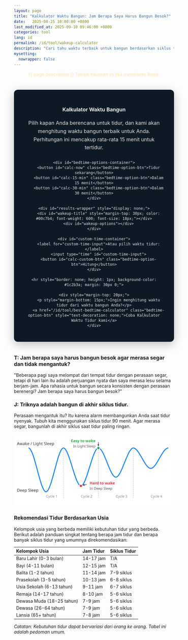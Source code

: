 ```yaml
---
layout: page
title: "Kalkulator Waktu Bangun: Jam Berapa Saya Harus Bangun Besok?"
date:   2025-08-25 10:00:00 +0800
last_modified_at: 2025-09-10 09:46:00 +0800
categories: tool
lang: id
permalink: /id/tool/wakeup-calculator
description: "Cari tahu waktu terbaik untuk bangun berdasarkan siklus tidur 90 menit. Ini dapat membantu Anda bangun dengan perasaan segar dan berenergi."
mysetting:
  nowrapper: false
---
```


<p style="text-align:center;color:#FFE0B2">{{ page.description }} Tandai halaman ini jika membantu Anda.</p>


<style>
    #sleep-calculator-container {
        font-family: -apple-system, BlinkMacSystemFont, "Segoe UI", Roboto, Helvetica, Arial, sans-serif;
        max-width: 500px;
        margin: 40px auto;
        padding: 30px;
        border-radius: 12px;
        box-shadow: 0 8px 30px rgba(0,0,0,0.25);
        background: #0d1a26;
        color: #e0e0e0;
        text-align: center;
    }
    #sleep-calculator-container h3 {
        color: #ffffff;
        font-weight: 600;
        margin-bottom: 20px;
    }
    #sleep-calculator-container p {
        color: #e0e0e0;
        font-size: 16px;
        line-height: 1.6;
        margin-bottom: 25px;
    }
    #bedtime-options-container {
        display: flex;
        flex-wrap: wrap;
        justify-content: center;
        gap: 10px;
        margin-bottom: 20px;
    }
    .bedtime-option-btn {
        background-color: #1c2b3a;
        color: #00c7b4;
        border: 1px solid #00c7b4;
        padding: 10px 15px;
        border-radius: 20px;
        font-size: 14px;
        font-weight: 600;
        cursor: pointer;
        transition: all 0.2s;
    }
    .bedtime-option-btn:hover, .bedtime-option-btn.active {
        background-color: #00c7b4;
        color: #0d1a26;
    }
    #custom-time-container {
        margin-top: 20px;
        display: flex;
        justify-content: center;
        align-items: center;
        gap: 10px;
        flex-wrap: wrap;
    }
    #custom-time-input {
        background-color: #e0e0e0; /* Light background */
        color: #0d1a26; /* Dark text */
        border: 1px solid #00c7b4;
        padding: 8px;
        border-radius: 8px;
    }
    #wakeup-options {
        display: flex;
        flex-wrap: wrap;
        justify-content: center;
        gap: 12px;
        margin-top: 20px;
    }
    .bedtime {
        background-color: #00c7b4;
        color: #0d1a26;
        padding: 6px 12px;
        border-radius: 14px;
        font-size: 14px;
        font-weight: 600;
        display: flex;
        flex-direction: column;
        align-items: center;
        min-width: 100px;
    }
    .duration-annotation {
        font-size: 12px;
        color: #1c2b3a;
        margin-top: 2px;
        font-weight: 500;
    }
</style>

<div id="sleep-calculator-container">
    <h3>Kalkulator Waktu Bangun</h3>
    <p>Pilih kapan Anda berencana untuk tidur, dan kami akan menghitung waktu bangun terbaik untuk Anda. Perhitungan ini mencakup rata-rata 15 menit untuk tertidur.</p>
    
    <div id="bedtime-options-container">
        <button id="calc-now" class="bedtime-option-btn">Tidur sekarang</button>
        <button id="calc-15-min" class="bedtime-option-btn">Dalam 15 menit</button>
        <button id="calc-30-min" class="bedtime-option-btn">Dalam 30 menit</button>
    </div>

    <div id="results-wrapper" style="display: none;">
        <div id="wakeup-title" style="margin-top: 30px; color: #00c7b4; font-weight: 600; font-size: 18px;"></div>
        <div id="wakeup-options"></div>
    </div>

    <div id="custom-time-container">
        <label for="custom-time-input">Atau pilih waktu tidur:</label>
        <input type="time" id="custom-time-input">
        <button id="calc-custom-btn" class="bedtime-option-btn">Hitung</button>
    </div>

    <hr style="border: none; height: 1px; background-color: #1c2b3a; margin: 30px 0;">

    <div style="margin-top: 20px;">
        <p style="margin-bottom: 15px;">Ingin menghitung waktu tidur dari waktu bangun Anda?</p>
        <a href="/id/tool/best-bedtime-calculator" class="bedtime-option-btn" style="text-decoration: none;">Coba Kalkulator Waktu Tidur kami</a>
    </div>

</div>

<script>
    document.addEventListener('DOMContentLoaded', function() {
        const wakeupOptionsContainer = document.getElementById('wakeup-options');
        const wakeupTitle = document.getElementById('wakeup-title');
        const resultsWrapper = document.getElementById('results-wrapper');
        const calcNowBtn = document.getElementById('calc-now');
        const calc15MinBtn = document.getElementById('calc-15-min');
        const calc30MinBtn = document.getElementById('calc-30-min');
        const customTimeInput = document.getElementById('custom-time-input');
        const calcCustomBtn = document.getElementById('calc-custom-btn');
        const presetOptionBtns = document.querySelectorAll('#bedtime-options-container .bedtime-option-btn');

        function setDefaultTime() {
            const now = new Date();
            const futureTime = new Date(now.getTime() + 45 * 60 * 1000);
            const hours = String(futureTime.getHours()).padStart(2, '0');
            const minutes = String(futureTime.getMinutes()).padStart(2, '0');
            customTimeInput.value = `${hours}:${minutes}`;
        }

        function formatTime(date) {
            let hours = date.getHours();
            let minutes = date.getMinutes();
            const ampm = hours >= 12 ? 'PM' : 'AM';
            hours = hours % 12;
            hours = hours ? hours : 12; // jam '0' harus menjadi '12'
            minutes = minutes < 10 ? '0' + minutes : minutes;
            return hours + ':' + minutes + ' ' + ampm;
        }

        function calculateAndShowWakeUpTimes(startTime, startTimeString) {
            if (!wakeupOptionsContainer || !wakeupTitle || !resultsWrapper) return;

            resultsWrapper.style.display = 'block';
            wakeupTitle.textContent = `Jika Anda tidur ${startTimeString}, bangunlah pada:`

            // Add 15 minutes to account for the time it takes to fall asleep.
            const sleepTime = new Date(startTime.getTime() + 15 * 60 * 1000);

            const wakeUpTimes = [];
            const sleepCycleMinutes = 90;
            const numberOfCycles = 6;

            for (let i = 1; i <= numberOfCycles; i++) {
                let wakeUpTime = new Date(sleepTime.getTime() + i * sleepCycleMinutes * 60 * 1000);
                
                const durationHours = Math.floor((i * sleepCycleMinutes) / 60);
                const durationMinutes = (i * sleepCycleMinutes) % 60;
                let durationText = `${durationHours}j`;
                if (durationMinutes > 0) {
                    durationText += ` ${durationMinutes}m`;
                }

                wakeUpTimes.push({time: wakeUpTime, duration: durationText});
            }

            wakeupOptionsContainer.innerHTML = '';
            
            // Show the best times first (longer sleep)
            wakeUpTimes.reverse().forEach(wt => {
                const wakeupElement = document.createElement('div');
                wakeupElement.className = 'bedtime'; // Reuse style
                
                const timeSpan = document.createElement('span');
                timeSpan.textContent = formatTime(wt.time);
                
                const durationSpan = document.createElement('span');
                durationSpan.className = 'duration-annotation';
                durationSpan.textContent = `(${wt.duration} tidur)`;

                wakeupElement.appendChild(timeSpan);
                wakeupElement.appendChild(durationSpan);
                wakeupOptionsContainer.appendChild(wakeupElement);
            });
        }

        function setActiveButton(activeBtn) {
            presetOptionBtns.forEach(btn => btn.classList.remove('active'));
            if (activeBtn) {
                activeBtn.classList.add('active');
            }
        }

        calcNowBtn.addEventListener('click', () => {
            setActiveButton(calcNowBtn);
            calculateAndShowWakeUpTimes(new Date(), 'sekarang');
        });

        calc15MinBtn.addEventListener('click', () => {
            setActiveButton(calc15MinBtn);
            const startTime = new Date(new Date().getTime() + 15 * 60 * 1000);
            calculateAndShowWakeUpTimes(startTime, 'dalam 15 menit');
        });

        calc30MinBtn.addEventListener('click', () => {
            setActiveButton(calc30MinBtn);
            const startTime = new Date(new Date().getTime() + 30 * 60 * 1000);
            calculateAndShowWakeUpTimes(startTime, 'dalam 30 menit');
        });

        calcCustomBtn.addEventListener('click', () => {
            setActiveButton(null); // No preset button is active
            const timeValue = customTimeInput.value;
            if (!timeValue) {
                // Maybe provide feedback to the user
                if (resultsWrapper) resultsWrapper.style.display = 'none';
                wakeupTitle.textContent = 'Silakan pilih waktu terlebih dahulu.';
                wakeupOptionsContainer.innerHTML = '';
                return;
            }

            const [hours, minutes] = timeValue.split(':');
            const now = new Date();
            const startTime = new Date(now.getFullYear(), now.getMonth(), now.getDate(), hours, minutes);

            // If the selected time is earlier than now, assume it's for the next day
            if (startTime < now) {
                startTime.setDate(startTime.getDate() + 1);
            }
            
            calculateAndShowWakeUpTimes(startTime, `pukul ${formatTime(startTime)}`);
        });
        
        // Set default time for the custom input
        setDefaultTime();
    });
</script>

### T: Jam berapa saya harus bangun besok agar merasa segar dan tidak mengantuk?

"Beberapa pagi saya melompat dari tempat tidur dengan perasaan segar, tetapi di hari lain itu adalah perjuangan nyata dan saya merasa lesu selama berjam-jam. Apa rahasia untuk bangun secara konsisten dengan perasaan berenergi? Jam berapa saya harus bangun besok?"

### J: Triknya adalah bangun di akhir siklus tidur.

Perasaan mengantuk itu? Itu karena alarm membangunkan Anda saat tidur nyenyak. Tubuh kita menggunakan siklus tidur 90 menit. Agar merasa segar, bangunlah di akhir siklus saat tidur paling ringan.

<p style="text-align:center;">
  <img src="/assets/img/sleep_cycle_explanation.svg" alt="Diagram yang menunjukkan bahwa waktu terbaik untuk bangun adalah di akhir siklus tidur 90 menit, menghindari rasa kantuk yang timbul karena bangun selama fase tidur nyenyak." style="max-width: 100%;"/>
</p>

### Rekomendasi Tidur Berdasarkan Usia

Kelompok usia yang berbeda memiliki kebutuhan tidur yang berbeda. Berikut adalah panduan singkat tentang berapa jam tidur dan berapa banyak siklus tidur yang umumnya direkomendasikan:

| Kelompok Usia | Jam Tidur | Siklus Tidur |
| :--- | :--- | :--- |
| Baru Lahir (0-3 bulan) | 14-17 jam | T/A |
| Bayi (4-11 bulan) | 12-15 jam | T/A |
| Balita (1-2 tahun) | 11-14 jam | 7-9 siklus |
| Prasekolah (3-5 tahun) | 10-13 jam | 6-8 siklus |
| Usia Sekolah (6-13 tahun) | 9-11 jam | 6-7 siklus |
| Remaja (14-17 tahun) | 8-10 jam | 5-6 siklus |
| Dewasa Muda (18-25 tahun) | 7-9 jam | 5-6 siklus |
| Dewasa (26-64 tahun) | 7-9 jam | 5-6 siklus |
| Lansia (65+ tahun) | 7-8 jam | 5-6 siklus |

*Catatan: Kebutuhan tidur dapat bervariasi dari orang ke orang. Tabel ini adalah pedoman umum.*